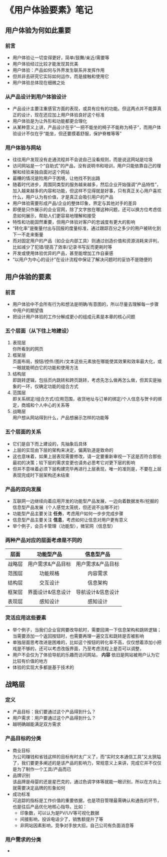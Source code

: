 # 《用户体验要素》笔记
## 用户体验为何如此重要

### 前言
* 用户体验让一切变得更好，简单/鼓舞/亲近/需要等  
* 用户体验经过比较才能发现其优美  
* 用户体验：产品如何与外界发生联系并发挥作用  
* 但并非去研究它实际如何运作，而是接触和使用它   
* 用户体验总体现在细微之处  

### 从产品设计到用户体验设计
* 产品设计主要注重感官方面的表现，或具有应有的功能。但这两点并不能算真正的设计，现在还应加上用户体验良好这个标准  
* 用户体验是为让外形和功能都更合理化
* 从某种意义上讲，产品设计在乎“一把不能坐的椅子不能称为椅子”，而用户体验设计不仅在乎“能坐，但还要摸着舒服，保护脊椎等等”  

### 用户体验与网站
* 往往用户发现没有走通流程并不会说自己没看规则，而是说这网站是垃圾  
* 访问网站是一个“自助式”的产品，没有说明书和培训，用户只能依靠自己的理解和经验来独自面对这个网站  
* 最糟的情况是险用户于困境，让他找不到出路  
* 随着时代进步，周围同类型的服务越来越多，然后企业开始强调“产品特性”，加入越来越多的内容和功能，但这样不见得就是好事，只有真正关心用户喜欢什么，用户认为有价值，才是真正会吸引用户的产品  
* 用户体验需要形成产品/企业的整体印象，界定与其他对手的差异  
* 即便是只作展示的企业官网，除了文字放在哪这种问题，还可以换方位考虑信息如何展示，帮助人们更容易地理解和接受
* 特性和功能固然重要，但用户体验对客户的忠诚度有更大的影响
* “转化率”是衡量付出与回报的度量标准，通过跟踪百分之多少的用户被转化到下一不走来衡量
* 而对固定用户的产品（如企业内部工具）则通过创造价值和资源消耗来评判，比如减少了犯错/提高了效率/记录书写反而更耗时等
* 开发或使用体验优异的产品，甚至能增加工作自豪感
* “以用户为中心的设计”在设计流程中保证了解决问题时的妥协不是随便的

## 用户体验的要素
### 前言
* 用户体验中不会所有行为和想法是明确/有意图的，所以尽量去理解每一步骤中用户的期望值
* 把设计用户体验的工作分解成更小的组成元素是本章的核心问题

### 五个层面（从下往上地建设）
1. 表现层  
  你所看到的网页
2. 框架层  
  页面布局，按钮/控件/图片/文本这些元素放在哪能使其效果和效率最大化，或一眼就能明白它的功能和使用方法
3. 结构层  
  即跳转逻辑，包括页内跳转和跨页跳转，考虑先怎么做再怎么做，但其实是抽象的一环，仅确定功能的组合方式
4. 范围层  
  即关系绑定/组合方式/应用范围，收货地址与订单的绑定/个人信息与贺卡的绑定，商城和个人中心的关系等
5. 战略层  
  用户想从网站得到什么，产品想展示怎样的功能等

### 五个层面的关系
* 它们是自下而上建设的，先抽象后具体
* 上层的实现由下层的架构来决定，偏离轨道是致命的
* 这也意味着，如果上层表现需要修改，请一定要重新审视一下这是否符合那些最初的决策；较下层的需求变更也请务必思考它对更下层的影响
* 但并不意味着必须下层构建完毕再进行上层表现，唯一的准则是，不要在上层表现完成时下层架构还未结束

### 产品的双向发展
* 互联网一边继续向着应用开发的功能型产品发展，一边向着数据发布/挖掘的信息型产品发展（个人感觉太笼统，但还说不出哪不对）
* 功能型产品主要关注 **任务**，考虑用户如何一步步完成步骤
* 信息型产品主要关注 **信息**，考虑如何让信息对用户更有意义
* 举个例子，会员卡管理（功能型），微官网（信息型）

### 两种产品对应的层面考虑是不同的
|  层面  | 功能型产品        | 信息型产品        |
| ------ |:-----------------:|:-----------------:|
| 战略层 | 用户需求&产品目标 | 用户需求&产品目标 |
| 范围层 | 功能规格          | 内容需求          |
| 结构层 | 交互设计          | 信息架构          |
| 框架层 | 界面设计&信息设计 | 导航设计&信息设计 |
| 表现层 | 感知设计          | 感知设计          |


### 灵活应用这些要素
* 举个例子，当我们企业官网要改导航时，需要回溯一下信息架构和跳转逻辑；当需要添加一个返回按钮时，也需要再理一遍交互和跳转是否被影响
* 单独层面思考改进是困难的，比如这个按钮的转化率不高，仅仅想着添加小把戏是不够的，还可以考虑改版界面，乃至考虑流程上是否可以调整，
* 用户不会仅为了体验导航的乐趣而访问网站， **内容** 依旧是网站被用户认为它比较有价值的地方
* 体验的实现大多都是基于技术的

## 战略层
### 定义
* 产品目标：我们要通过这个产品得到什么？
* 用户需求：用户要通过这个产品得到什么？
* 越明确越能满足双方需求

### 产品目标的分类
* 商业目标  
  为公司赚钱和省钱这样的目标有时太广义了，而“实时文本通信工具”又太狭隘了，我们要更多阐述的是该产品的影响力，常规意义上来讲，完成它并不仅仅是为了制作一个工具/产品而已
* 品牌识别  
  该品牌是母婴的还是星巴克的，通过色调字体等就能一眼识别，所以在方向上就需要决定品牌的形象如何
* 成功标准  
  可追踪的指标是工作价值的重要依据，也是项目管理最需确认和通告的环节，也是往后产品优化地核心指导。比如：
  * 印象数，可以认为是PV/UV等可视化数据
  * 间接影响，投诉电话少了，销售额提升了等
  * 非网站因素影响，竞争对手放大招，自己公司有负面消息等

### 用户需求的分类
* 
